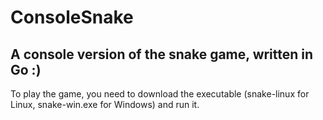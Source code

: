 # ConsoleSnake
## A console version of the snake game, written in Go :)
To play the game, you need to download the executable (snake-linux for Linux, snake-win.exe for Windows) and run it.
